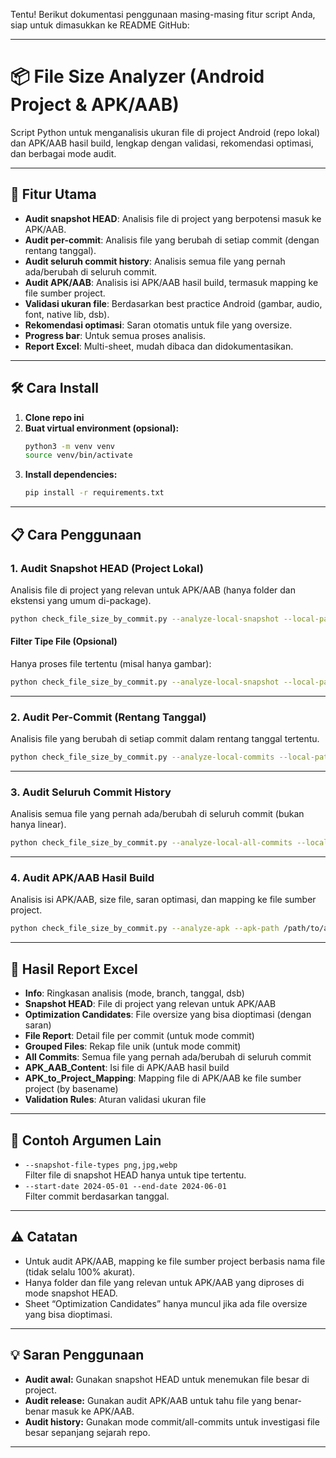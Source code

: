 Tentu! Berikut dokumentasi penggunaan masing-masing fitur script Anda, siap untuk dimasukkan ke README GitHub:

---

# 📦 File Size Analyzer (Android Project & APK/AAB)

Script Python untuk menganalisis ukuran file di project Android (repo lokal) dan APK/AAB hasil build, lengkap dengan validasi, rekomendasi optimasi, dan berbagai mode audit.

---

## 🚀 Fitur Utama

- **Audit snapshot HEAD**: Analisis file di project yang berpotensi masuk ke APK/AAB.
- **Audit per-commit**: Analisis file yang berubah di setiap commit (dengan rentang tanggal).
- **Audit seluruh commit history**: Analisis semua file yang pernah ada/berubah di seluruh commit.
- **Audit APK/AAB**: Analisis isi APK/AAB hasil build, termasuk mapping ke file sumber project.
- **Validasi ukuran file**: Berdasarkan best practice Android (gambar, audio, font, native lib, dsb).
- **Rekomendasi optimasi**: Saran otomatis untuk file yang oversize.
- **Progress bar**: Untuk semua proses analisis.
- **Report Excel**: Multi-sheet, mudah dibaca dan didokumentasikan.

---

## 🛠️ Cara Install

1. **Clone repo ini**
2. **Buat virtual environment (opsional):**
   ```sh
   python3 -m venv venv
   source venv/bin/activate
   ```
3. **Install dependencies:**
   ```sh
   pip install -r requirements.txt
   ```

---

## 📋 Cara Penggunaan

### 1. **Audit Snapshot HEAD (Project Lokal)**
Analisis file di project yang relevan untuk APK/AAB (hanya folder dan ekstensi yang umum di-package).

```sh
python check_file_size_by_commit.py --analyze-local-snapshot --local-path /path/to/your/project --output-excel hasil_snapshot.xlsx
```

#### **Filter Tipe File (Opsional)**
Hanya proses file tertentu (misal hanya gambar):
```sh
python check_file_size_by_commit.py --analyze-local-snapshot --local-path /path/to/your/project --snapshot-file-types png,jpg,webp --output-excel hasil_snapshot_gambar.xlsx
```

---

### 2. **Audit Per-Commit (Rentang Tanggal)**
Analisis file yang berubah di setiap commit dalam rentang tanggal tertentu.

```sh
python check_file_size_by_commit.py --analyze-local-commits --local-path /path/to/your/project --start-date 2024-05-01 --end-date 2024-06-01 --output-excel hasil_commit_range.xlsx
```

---

### 3. **Audit Seluruh Commit History**
Analisis semua file yang pernah ada/berubah di seluruh commit (bukan hanya linear).

```sh
python check_file_size_by_commit.py --analyze-local-all-commits --local-path /path/to/your/project --output-excel hasil_all_commits.xlsx
```

---

### 4. **Audit APK/AAB Hasil Build**
Analisis isi APK/AAB, size file, saran optimasi, dan mapping ke file sumber project.

```sh
python check_file_size_by_commit.py --analyze-apk --apk-path /path/to/app-release.apk --local-path /path/to/your/project --output-excel hasil_apk_audit.xlsx
```

---

## 📑 Hasil Report Excel

- **Info**: Ringkasan analisis (mode, branch, tanggal, dsb)
- **Snapshot HEAD**: File di project yang relevan untuk APK/AAB
- **Optimization Candidates**: File oversize yang bisa dioptimasi (dengan saran)
- **File Report**: Detail file per commit (untuk mode commit)
- **Grouped Files**: Rekap file unik (untuk mode commit)
- **All Commits**: Semua file yang pernah ada/berubah di seluruh commit
- **APK_AAB_Content**: Isi file di APK/AAB hasil build
- **APK_to_Project_Mapping**: Mapping file di APK/AAB ke file sumber project (by basename)
- **Validation Rules**: Aturan validasi ukuran file

---

## 📝 Contoh Argumen Lain

- `--snapshot-file-types png,jpg,webp`  
  Filter file di snapshot HEAD hanya untuk tipe tertentu.
- `--start-date 2024-05-01 --end-date 2024-06-01`  
  Filter commit berdasarkan tanggal.

---

## ⚠️ Catatan

- Untuk audit APK/AAB, mapping ke file sumber project berbasis nama file (tidak selalu 100% akurat).
- Hanya folder dan file yang relevan untuk APK/AAB yang diproses di mode snapshot HEAD.
- Sheet “Optimization Candidates” hanya muncul jika ada file oversize yang bisa dioptimasi.

---

## 💡 Saran Penggunaan

- **Audit awal:** Gunakan snapshot HEAD untuk menemukan file besar di project.
- **Audit release:** Gunakan audit APK/AAB untuk tahu file yang benar-benar masuk ke APK/AAB.
- **Audit history:** Gunakan mode commit/all-commits untuk investigasi file besar sepanjang sejarah repo.

---
